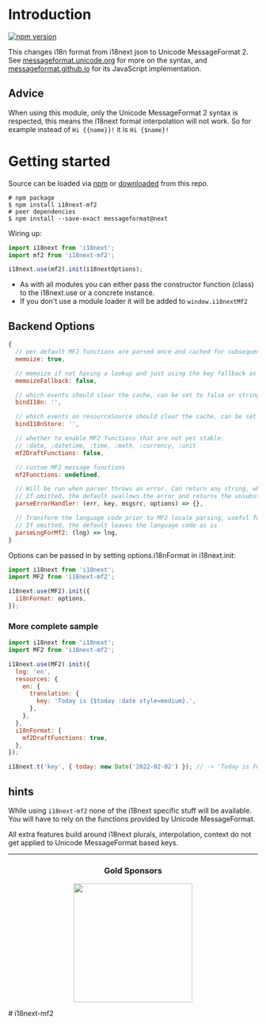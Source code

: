 # Introduction

[![npm version](https://img.shields.io/npm/v/i18next-mf2.svg?style=flat-square)](https://www.npmjs.com/package/i18next-mf2)

This changes i18n format from i18next json to Unicode MessageFormat 2.
See [messageformat.unicode.org](https://messageformat.unicode.org/) for more on the syntax,
and [messageformat.github.io](https://messageformat.github.io/) for its JavaScript implementation.

## Advice

When using this module, only the Unicode MessageFormat 2 syntax is respected,
this means the i18next format interpolation will not work.
So for example instead of `Hi {{name}}!` it is `Hi {$name}!`

# Getting started

Source can be loaded via [npm](https://www.npmjs.com/package/i18next-mf2) or [downloaded](https://github.com/i18next/i18next-mf2/blob/master/i18nextmf2.min.js) from this repo.

```
# npm package
$ npm install i18next-mf2
# peer dependencies
$ npm install --save-exact messageformat@next
```

Wiring up:

```js
import i18next from 'i18next';
import mf2 from 'i18next-mf2';

i18next.use(mf2).init(i18nextOptions);
```

- As with all modules you can either pass the constructor function (class) to the i18next.use or a concrete instance.
- If you don't use a module loader it will be added to `window.i18nextMf2`

## Backend Options

```js
{
  // per default MF2 functions are parsed once and cached for subsequent calls
  memoize: true,

  // memoize if not having a lookup and just using the key fallback as value
  memoizeFallback: false,

  // which events should clear the cache, can be set to false or string of events separated by " "
  bindI18n: '',

  // which events on resourceSource should clear the cache, can be set to false or string of events separated by " "
  bindI18nStore: '',

  // whether to enable MF2 functions that are not yet stable:
  // :date, :datetime, :time, :math, :currency, :unit
  mf2DraftFunctions: false,

  // custom MF2 message functions
  mf2Functions: undefined,

  // Will be run when parser throws an error. Can return any string, which can be used as a fallback, in case of broken translation.
  // If omitted, the default swallows the error and returns the unsubstituted message source string
  parseErrorHandler: (err, key, msgsrc, options) => {},

  // Transform the language code prior to MF2 locale parsing, useful for supporting psuedo-locales like en-ZZ
  // If omitted, the default leaves the language code as is
  parseLngForMf2: (lng) => lng,
}
```

Options can be passed in by setting options.i18nFormat in i18next.init:

```js
import i18next from 'i18next';
import MF2 from 'i18next-mf2';

i18next.use(MF2).init({
  i18nFormat: options,
});
```

### More complete sample

```js
import i18next from 'i18next';
import MF2 from 'i18next-mf2';

i18next.use(MF2).init({
  lng: 'en',
  resources: {
    en: {
      translation: {
        key: 'Today is {$today :date style=medium}.',
      },
    },
  },
  i18nFormat: {
    mf2DraftFunctions: true,
  },
});

i18next.t('key', { today: new Date('2022-02-02') }); // -> 'Today is Feb 2, 2022.'
```

## hints

While using `i18next-mf2` none of the i18next specific stuff will be available.
You will have to rely on the functions provided by Unicode MessageFormat.

All extra features build around i18next plurals, interpolation, context do not get applied to Unicode MessageFormat based keys.

---

<h3 align="center">Gold Sponsors</h3>

<p align="center">
  <a href="https://locize.com/" target="_blank">
    <img src="https://raw.githubusercontent.com/i18next/i18next/master/assets/locize_sponsor_240.gif" width="240px">
  </a>
</p>
# i18next-mf2
